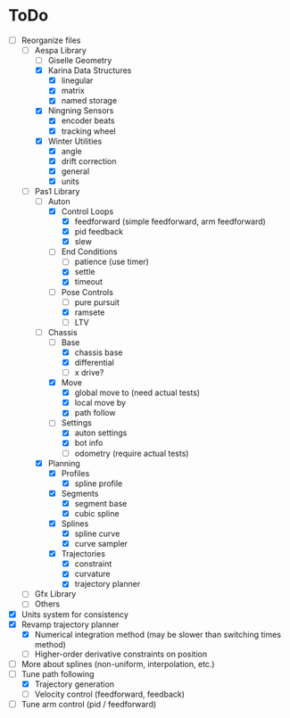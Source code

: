 # ToDo

- [ ] Reorganize files
	- [ ] Aespa Library
		- [ ] Giselle Geometry
		- [x] Karina Data Structures
			- [x] linegular
			- [x] matrix
			- [x] named storage
		- [x] Ningning Sensors
			- [x] encoder beats
			- [x] tracking wheel
		- [x] Winter Utilities
			- [x] angle
			- [x] drift correction
			- [x] general
			- [x] units
	- [ ] Pas1 Library
		- [ ] Auton
			- [x] Control Loops
				- [x] feedforward (simple feedforward, arm feedforward)
				- [x] pid feedback
				- [x] slew
			- [ ] End Conditions
				- [ ] patience (use timer)
				- [x] settle
				- [x] timeout
			- [ ] Pose Controls
				- [ ] pure pursuit
				- [x] ramsete
				- [ ] LTV
		- [ ] Chassis
			- [ ] Base
				- [x] chassis base
				- [x] differential
				- [ ] x drive?
			- [x] Move
				- [x] global move to (need actual tests)
				- [x] local move by
				- [x] path follow
			- [ ] Settings
				- [x] auton settings
				- [x] bot info
				- [ ] odometry (require actual tests)
		- [x] Planning
			- [x] Profiles
				- [x] spline profile
			- [x] Segments
				- [x] segment base
				- [x] cubic spline
			- [x] Splines
				- [x] spline curve
				- [x] curve sampler
			- [x] Trajectories
				- [x] constraint
				- [x] curvature
				- [x] trajectory planner
	- [ ] Gfx Library
	- [ ] Others
- [x] Units system for consistency
- [x] Revamp trajectory planner
	- [x] Numerical integration method (may be slower than switching times method)
	- [ ] Higher-order derivative constraints on position
- [ ] More about splines (non-uniform, interpolation, etc.)
- [ ] Tune path following
	- [x] Trajectory generation
	- [ ] Velocity control (feedforward, feedback)
- [ ] Tune arm control (pid / feedforward)

